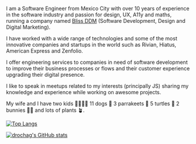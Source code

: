 
I am a Software Engineer from Mexico City with over 10 years of experience in the software industry and passion for design, UX, A11y and maths, running a company named [Bliss DDM](https://blissddm.xyz/) (Software Development, Design and Digital Marketing).

I have worked with a wide range of technologies and some of the most innovative companies and startups in the world such as Rivian, Hiatus, American Express and Zenfolio.

I offer engineering services to companies in need of software development to improve their business processes or flows and their customer experience upgrading their digital presence.

I like to speak in meetups related to my interests (principally JS) sharing my knowledge and experience while working on awesome projects.

My wife and I have two kids 👶🏽👶🏽 11 dogs 🐶 3 parrakeets 🦜 5 turtles 🐢 2 bunnies 🐇🐰 and lots of plants 🪴.

[![Top Langs](https://github-readme-stats-dan.vercel.app/api/top-langs/?username=drochag&count_private=true&show_icons=true&theme=radical&langs_count=5&hide=EJS,Ruby,Shell,Python&exclude_repo=hiatus_android,hiatus_app,hiatus_marketing.emails,truecar-backend,truecar-admin-ui,intranet,alurx-ios-app,folio_releases)](https://github.com/anuraghazra/github-readme-stats)

[![drochag's GitHub stats](https://github-readme-stats-dan.vercel.app/api?username=drochag&rank_icon=percentile&show=reviews,discussions_started,discussions_answered,prs_merged,prs_merged_percentage&count_private=true&show_icons=true&theme=radical&exclude_repo=hiatus_android,hiatus_app,hiatus_marketing.emails,truecar-backend,truecar-admin-ui,intranet,alurx-ios-app,folio_releases)](https://github.com/anuraghazra/github-readme-stats)
